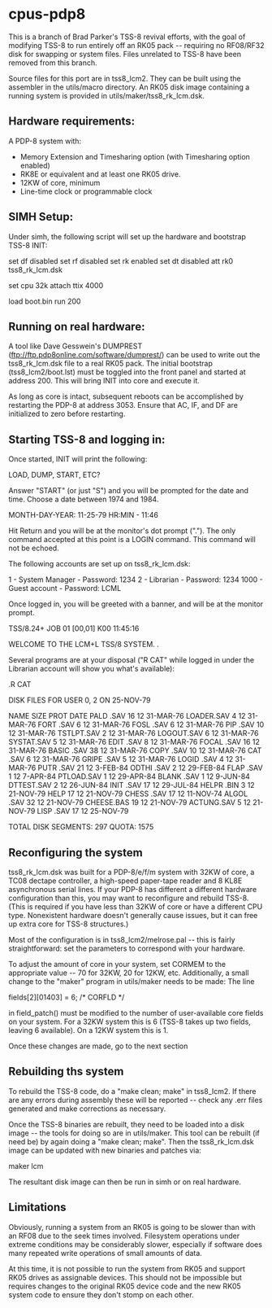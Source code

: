 # cpus-pdp8
This is a branch of Brad Parker's TSS-8 revival efforts, with the goal of modifying TSS-8 to run entirely off an RK05 pack -- requiring no RF08/RF32 disk for swapping or system files.  Files unrelated to TSS-8 have been removed from this branch.

Source files for this port are in tss8_lcm2.  They can be built using the assembler in the utils/macro directory.
An RK05 disk image containing a running system is provided in utils/maker/tss8_rk_lcm.dsk.

Hardware requirements:
----------------------
A PDP-8 system with:
  - Memory Extension and Timesharing option (with Timesharing option enabled)
  - RK8E or equivalent and at least one RK05 drive.
  - 12KW of core, minimum
  - Line-time clock or programmable clock
 
SIMH Setup:
-----------
Under simh, the following script will set up the hardware and bootstrap TSS-8 INIT:

set df disabled
set rf disabled
set rk enabled
set dt disabled
att rk0 tss8_rk_lcm.dsk

set cpu 32k
attach ttix 4000

load boot.bin
run 200

Running on real hardware:
-------------------------
A tool like Dave Gesswein's DUMPREST (ftp://ftp.pdp8online.com/software/dumprest/) can be used to write out the tss8_rk_lcm.dsk file to a real RK05 pack.  The initial bootstrap (tss8_lcm2/boot.lst) must be toggled into the front panel and started at address 200.  This will bring INIT into core and execute it.

As long as core is intact, subsequent reboots can be accomplished by restarting the PDP-8 at address 3053.  Ensure that AC, IF, and DF are initialized to zero before restarting.  


Starting TSS-8 and logging in:
------------------------------
Once started, INIT will print the following:

  LOAD, DUMP, START, ETC?

Answer "START" (or just "S") and you will be prompted for the date and time.  Choose a date between 1974 and 1984.

  MONTH-DAY-YEAR: 11-25-79
  HR:MIN - 11:46

Hit Return and you will be at the monitor's dot prompt (".").  The only command accepted at this point is a LOGIN command.  This command will not be echoed.

The following accounts are set up on tss8_rk_lcm.dsk:

  1 - System Manager - Password: 1234
  2 - Librarian - Password: 1234
  1000 - Guest account - Password: LCML

Once logged in, you will be greeted with a banner, and will be at the monitor prompt. 

  TSS/8.24+  JOB 01  [00,01]  K00    11:45:16

  WELCOME TO THE LCM+L TSS/8 SYSTEM.
  .

Several programs are at your disposal ("R CAT" while logged in under the Librarian account will show you what's available):

  .R CAT

  DISK FILES FOR USER  0, 2 ON 25-NOV-79

  NAME      SIZE  PROT    DATE
  PALD  .SAV  16   12  31-MAR-76
  LOADER.SAV   4   12  31-MAR-76
  FORT  .SAV   6   12  31-MAR-76
  FOSL  .SAV   6   12  31-MAR-76
  PIP   .SAV  10   12  31-MAR-76
  TSTLPT.SAV   2   12  31-MAR-76
  LOGOUT.SAV   6   12  31-MAR-76
  SYSTAT.SAV   5   12  31-MAR-76
  EDIT  .SAV   8   12  31-MAR-76
  FOCAL .SAV  16   12  31-MAR-76
  BASIC .SAV  38   12  31-MAR-76
  COPY  .SAV  10   12  31-MAR-76
  CAT   .SAV   6   12  31-MAR-76
  GRIPE .SAV   5   12  31-MAR-76
  LOGID .SAV   4   12  31-MAR-76
  PUTR  .SAV  21   12   3-FEB-84
  ODTHI .SAV   2   12  29-FEB-84
  FLAP  .SAV   1   12   7-APR-84
  PTLOAD.SAV   1   12  29-APR-84
  BLANK .SAV   1   12   9-JUN-84
  DTTEST.SAV   2   12  26-JUN-84
  INIT  .SAV  17   12  29-JUL-84
  HELPR .BIN   3   12  21-NOV-79
  HELP        17   12  21-NOV-79
  CHESS .SAV  17   12  11-NOV-74
  ALGOL .SAV  32   12  21-NOV-79
  CHEESE.BAS  19   12  21-NOV-79
  ACTUNG.SAV   5   12  21-NOV-79
  LISP  .SAV  17   12  25-NOV-79

  TOTAL DISK SEGMENTS:  297    QUOTA: 1575


Reconfiguring the system
------------------------
tss8_rk_lcm.dsk was built for a PDP-8/e/f/m system with 32KW of core, a TC08 dectape controller, a high-speed paper-tape reader and 8 KL8E asynchronous serial lines.  If your PDP-8 has different a different hardware configuration than this, you may want to reconfigure and rebuild TSS-8.  (This is required if you have less than 32KW of core or have a different CPU type.  Nonexistent hardware doesn't generally cause issues, but it can free up extra core for TSS-8 structures.)

Most of the configuration is in tss8_lcm2/melrose.pal -- this is fairly straightforward:  set the parameters to correspond with your hardware.

To adjust the amount of core in your system, set CORMEM to the appropriate value -- 70 for 32KW, 20 for 12KW, etc.  Additionally, a small change to the "maker" program in utils/maker needs to be made:  The line

  fields[2][01403] = 6; /* CORFLD */
  
in field_patch() must be modified to the number of user-available core fields on your system.  For a 32KW system this is 6 (TSS-8 takes up two fields, leaving 6 available).  On a 12KW system this is 1.

Once these changes are made, go to the next section

Rebuilding ths system
---------------------
To rebuild the TSS-8 code, do a "make clean; make" in tss8_lcm2.  If there are any errors during assembly these will be reported -- check any .err files generated and make corrections as necessary.

Once the TSS-8 binaries are rebuilt, they need to be loaded into a disk image -- the tools for doing so are in utils/maker.  This tool can be rebuilt (if need be) by again doing a "make clean; make".  Then the tss8_rk_lcm.dsk image can be updated with new binaries and patches via:

  maker lcm
  
The resultant disk image can then be run in simh or on real hardware.

Limitations
-----------
Obviously, running a system from an RK05 is going to be slower than with an RF08 due to the seek times involved.  Filesystem operations under extreme conditions may be considerably slower, especially if software does many repeated write operations of small amounts of data.

At this time, it is not possible to run the system from RK05 and support RK05 drives as assignable devices.  This should not be impossible but requires changes to the original RK05 device code and the new RK05 system code to ensure they don't stomp on each other.









